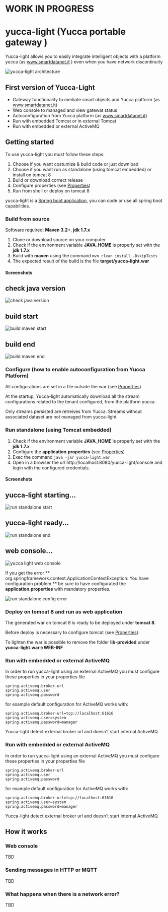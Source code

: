 WORK IN PROGRESS
=============

yucca-light (Yucca portable gateway )
=============


Yucca-light allows you to easily integrate intelligent objects with a platform yucca (as www.smartdatanet.it ) even when you have network discontinuity


![yucca-light architecture](src/site/resources/images/gwiot_arch.png)

First version of Yucca-Light
----------------------------

* Gateway functionality to mediate smart objects and Yucca platform (as www.smartdatanet.it)
* Web console to managed and view gatewat status
* Autoconfiguration from Yucca platform (as www.smartdatanet.it)
* Run with embedded Tomcat or in external Tomcat
* Run with embedded or external ActiveMQ

Getting started
---------------

To use yucca-light you must follow these steps:

1. Choose if you want costumize & build code or just download
2. Choose if you want run as standalone (using tomcat embedded) or install on tomcat 8
3. Build or download correct release
4. Configure properties (see [Properties]( PROPERTIES.md))
5. Run from shell or deploy on tomcat 8

yucca-light is a [Spring boot application](http://projects.spring.io/spring-boot/), you can code or use all spring boot capabilities.

### Build from source
Software required: **Maven 3.2+**, **jdk 1.7.x**
1. Clone or download source on your computer
2. Check if the environment variable **JAVA_HOME** is properly set with the **jdk 1.7.x** 
3. Build with **maven** using the command `mvn clean install -DskipTests`
4. The expected result of the build is the file **target/yucca-light.war**

#### Screenshots
## check java version ##

![check java version](src/site/resources/images/gwiot_build_java_version_check.png)

## build start ##
![build maven start](src/site/resources/images/gwiot_build_start_maven.png)

## build end ##
![build maven end](src/site/resources/images/gwiot_build_end_maven.png)

### Configure (how to enable autoconfiguration from Yucca Platform)
All configurations are set in a file outside the war  (see [Properties]( PROPERTIES.md))

At the startup, Yucca-light automatically download all the stream configurations related to the tenant configured, from the platform yucca.

Only streams persisted are retreives from Yucca. Streams without associated dataset are not managed from yucca-light 

### Run standalone (using Tomcat embedded)
1. Check if the environment variable **JAVA_HOME** is properly set with the **jdk 1.7.x** 
2. Configure the **application.properties** (see [Properties]( PROPERTIES.md))
3. Exec the command `java -jar yucca-light.war`
4. Open in a browser the url http://localhost:8080/yucca-light/console and login with the configured credentials. 

#### Screenshots
## yucca-light starting... ##
![run standalone start](src/site/resources/images/gwiot_run_standalone_start.png)

## yucca-light ready... ##
![run standalone end](src/site/resources/images/gwiot_run_standalone_end.png)

## web console... ##
![yucca light web console](src/site/resources/images/gwiot_webconsole_start.png)


If you get the error ** org.springframework.context.ApplicationContextException: You have configuration problem ** be sure to have configurated the **application.properties** with mandatory properties.

![run standalone  config error](src/site/resources/images/gwiot_run_standalone_config_error.png)

### Deploy on tomcat 8 and run as web application
The generated war on tomcat 8 is ready to be deployed under **tomcat 8**.
 
Before deploy is necessary to configure tomcat (see [Properties]( PROPERTIES.md)).

To  lighten the war is possible to remove the folder **lib-provided** under **yucca-light.war->WEB-INF**


### Run with embedded or external ActiveMQ

In order to run yucca-light using an external ActiveMQ you must configure these properties in your properties file
```
spring.activemq.broker-url
spring.activemq.user
spring.activemq.password
``` 

for example default configuration for ActiveMQ works with:
```
spring.activemq.broker-url=tcp://localhost:61616
spring.activemq.user=system
spring.activemq.password=manager
``` 

Yucca-light detect external broker url and doesn't start internal ActiveMQ.


### Run with embedded or external ActiveMQ

In order to run yucca-light using an external ActiveMQ you must configure these properties in your properties file
```
spring.activemq.broker-url
spring.activemq.user
spring.activemq.password
``` 

for example default configuration for ActiveMQ works with:
```
spring.activemq.broker-url=tcp://localhost:61616
spring.activemq.user=system
spring.activemq.password=manager
``` 

Yucca-light detect external broker url and doesn't start internal ActiveMQ.

How it works
---------------

### Web console
TBD



### Sending messages in HTTP or MQTT
TBD

### What happens when there is a network error?
TBD



